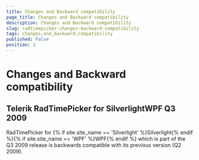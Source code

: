 ```yaml
---
title: Changes and Backward compatibility
page_title: Changes and Backward compatibility
description: Changes and Backward compatibility
slug: radtimepicker-changes-backward-compatibility
tags: changes,and,backward,compatibility
published: False
position: 1
---
```


# Changes and Backward compatibility



## Telerik RadTimePicker for SilverlightWPF Q3 2009

RadTimePicker for {% if site.site_name == 'Silverlight' %}Silverlight{% endif %}{% if site.site_name == 'WPF' %}WPF{% endif %} which is part of the Q3 2009 release is backwards compatible with its previous version (Q2 2009). 
